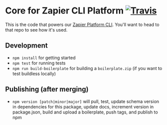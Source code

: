# Core for Zapier CLI Platform [![Travis](https://img.shields.io/travis/zapier/zapier-platform-core.svg)](https://travis-ci.org/zapier/zapier-platform-core)

This is the code that powers our [Zapier Platform CLI](https://zapier.github.io/zapier-platform-cli). You'll want to head to that repo to see how it's used.

## Development

* `npm install` for getting started
* `npm test` for running tests
* `npm run build-boilerplate` for building a `boilerplate.zip` (if you want to test buildless locally)

## Publishing (after merging)

* `npm version [patch|minor|major]` will pull, test, update schema version in dependencies for this package, update docs, increment version in package.json, build and upload a boilerplate, push tags, and publish to npm
